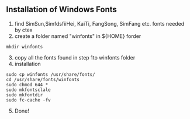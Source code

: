 ## Installation of Windows Fonts

1. find SimSun,SimfdsfiiHei, KaiTi, FangSong, SimFang etc. fonts needed by ctex
2. create a folder named "winfonts" in ${HOME} forder
```
mkdir winfonts
```
3. copy all the fonts found in step 1to winfonts folder 
4. installation
```
sudo cp winfonts /usr/share/fonts/
cd /usr/share/fonts/winfonts
sudo chmod 644 *
sudo mkfontsclale
sudo mkfontdir
sudo fc-cache -fv
```
5. Done!
